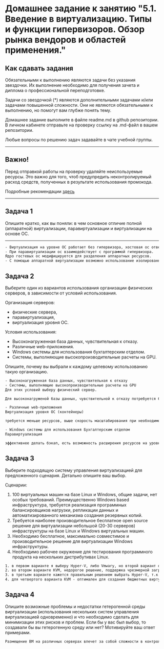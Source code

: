 
# Домашнее задание к занятию "5.1. Введение в виртуализацию. Типы и функции гипервизоров. Обзор рынка вендоров и областей применения."


## Как сдавать задания

Обязательными к выполнению являются задачи без указания звездочки. Их выполнение необходимо для получения зачета и диплома о профессиональной переподготовке.

Задачи со звездочкой (*) являются дополнительными задачами и/или задачами повышенной сложности. Они не являются обязательными к выполнению, но помогут вам глубже понять тему.

Домашнее задание выполните в файле readme.md в github репозитории. В личном кабинете отправьте на проверку ссылку на .md-файл в вашем репозитории.

Любые вопросы по решению задач задавайте в чате учебной группы.

---

## Важно!

Перед отправкой работы на проверку удаляйте неиспользуемые ресурсы.
Это важно для того, чтоб предупредить неконтролируемый расход средств, полученных в результате использования промокода.

Подробные рекомендации [здесь](https://github.com/netology-code/virt-homeworks/blob/virt-11/r/README.md)

---
   
## Задача 1

Опишите кратко, как вы поняли: в чем основное отличие полной (аппаратной) виртуализации, паравиртуализации и виртуализации на основе ОС.

___

```html
- Виртуализация на уровне ОС работает без гипервизора, хостовая ос отвечает за разделение аппаратных ресурсов между вм. Нельзя запускать ос с ядрами, отличными от ядра базовой ос.
- При паравиртуализации ос взаимодействует с программой гипервизора.
Ядро гостевых ос модифицируется для разделения аппаратных ресурсов.
- С помощью аппаратной виртуализации возможно использование изолированных гостевых систем, которые управляются гипервизором напрямую. Гостевая система не зависит от архитектуры хостовой платформы и реализации платформы виртуализации.
```

## Задача 2

Выберите один из вариантов использования организации физических серверов, в зависимости от условий использования.

Организация серверов:
- физические сервера,
- паравиртуализация,
- виртуализация уровня ОС.

Условия использования:
- Высоконагруженная база данных, чувствительная к отказу.
- Различные web-приложения.
- Windows системы для использования бухгалтерским отделом.
- Системы, выполняющие высокопроизводительные расчеты на GPU.

Опишите, почему вы выбрали к каждому целевому использованию такую организацию.

```html
- Высоконагруженная база данных, чувствительная к отказу
- Системы, выполняющие высокопроизводительные расчеты на GPU
Для этих условий выберу физический сервер.

Для высоконагруженой базы данных, чувствительной к отказу потребуется более высокая производительность, аппаратное размещение дает более высокий отклик, и сокращает точки отказа в виде гипервизора хостовой машины, хотя возможно (и используется) использование полной аппаратной виртуализации при использовании кластеризации для повышения доступности. Для системы, выполняющие высокопроизводительные расчеты на GPU т.к для аппаратных расчетов требуется масимальный доступ к аппаратным ресурсам, который физический сервер делает более эффективно, доступ осуществляется через хостовую ОС.

- Различные web-приложения
Виртуализация уровня ОС (контейнеры)

требуется меньше ресурсов, выше скорость масштабирования при необходимости расширения, нет жестких требований к аппаратнымм ресурсам, требует меньше ресурсов на администрирование.

- Windows системы для использования Бухгалтерским отделом
Паравиртуализация

эффективнее делать бэкап, есть возможность расширения ресурсов на уровне ВМ и нет жестких требований к доступу к апаратной составляющей сервера.
```

## Задача 3

Выберите подходящую систему управления виртуализацией для предложенного сценария. Детально опишите ваш выбор.

Сценарии:

1. 100 виртуальных машин на базе Linux и Windows, общие задачи, нет особых требований. Преимущественно Windows based инфраструктура, требуется реализация программных балансировщиков нагрузки, репликации данных и автоматизированного механизма создания резервных копий.
2. Требуется наиболее производительное бесплатное open source решение для виртуализации небольшой (20-30 серверов) инфраструктуры на базе Linux и Windows виртуальных машин.
3. Необходимо бесплатное, максимально совместимое и производительное решение для виртуализации Windows инфраструктуры.
4. Необходимо рабочее окружение для тестирования программного продукта на нескольких дистрибутивах Linux.

```html
1. в первом варианте я выберу Hyper-V, либо Vmwary, но второй вариант обойдется дороже. В целом для запрошенных данных подойдут оба, если бы были какие то нестандартные запросы то там от этого и плясать.
2. во втором варианте KVM, недорогое решение, поддержка чрезмерной загрузки процессоров, возможность увеличения процессорной памяти.
3. в третьем варианте кажется правильным решением выбрать Hyper-V, т.к. это детище MS, который максимально совместим с Windows.
4. для четвертого варианта KVM - оптимален для создания бюджетных виртуальных сред для тестировщиков
```

## Задача 4

Опишите возможные проблемы и недостатки гетерогенной среды виртуализации (использования нескольких систем управления виртуализацией одновременно) и что необходимо сделать для минимизации этих рисков и проблем. Если бы у вас был выбор, то создавали бы вы гетерогенную среду или нет? Мотивируйте ваш ответ примерами.

```html
Размещение ВМ на различных серверах влечет за собой сложности в контроле производительности и распределении нагрузки. Довольно сложно адекватно оценить, как именно виртуальные машины воздействуют на сервер виртуализации, и сколько виртуальных машин на нем можно разместить в пределах пула ресурсов. Для минимизации этих рисков необходимо провести подробный анализ и составить план перехода на ВМ. В большинстве случаев в компаниях используется геторогенная инфраструктура и при переходе на ВМ это нужно учитывать. Многие поставщики предлагают комплексные решения (так переходили на ВМ в С7). Если же компания только начала свой путь, то можно не использовать геторогенную среду (как в ВУШ). Но с ростом компании и внедрением новых программных продуктов все равно неизбежна геторогенная среда. Поэтому ответ да, создала бы, но тщательно проанализировав все за и против и поэтапно спланировав переход, нагрузку, производительность.
```